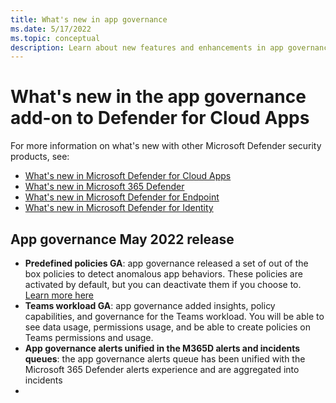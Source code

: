 ```yaml
---
title: What's new in app governance
ms.date: 5/17/2022
ms.topic: conceptual
description: Learn about new features and enhancements in app governance
---
```


# What's new in the app governance add-on to Defender for Cloud Apps

For more information on what's new with other Microsoft Defender security products, see:
- [What's new in Microsoft Defender for Cloud Apps](https://docs.microsoft.com/en-us/defender-cloud-apps/release-notes)
- [What's new in Microsoft 365 Defender](https://docs.microsoft.com/en-us/microsoft-365/security/defender/whats-new?view=o365-worldwide) 
- [What's new in Microsoft Defender for Endpoint](https://docs.microsoft.com/en-us/microsoft-365/security/defender-endpoint/whats-new-in-microsoft-defender-endpoint?view=o365-worldwide) 
- [What's new in Microsoft Defender for Identity](https://docs.microsoft.com/en-us/defender-for-identity/whats-new)


## App governance May 2022 release
- **Predefined policies GA**: app governance released a set of out of the box policies to detect anomalous app behaviors. These policies are activated by default, but you can deactivate them if you choose to. [Learn more here](https://docs.microsoft.com/en-us/defender-cloud-apps/app-governance-predefined-policies)
-  **Teams workload GA**: app governance added insights, policy capabilities, and governance for the Teams workload. You will be able to see data usage, permissions usage, and be able to create policies on Teams permissions and usage.
-  **App governance alerts unified in the M365D alerts and incidents queues**: the app governance alerts queue has been unified with the Microsoft 365 Defender alerts experience and are aggregated into incidents 
-  
